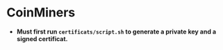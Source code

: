 # CoinMiners
* **Must first run `certificats/script.sh` to generate a private key and a signed certificat.**
